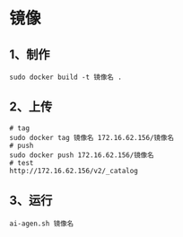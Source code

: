 # 镜像

## 1、制作

```shell
sudo docker build -t 镜像名 .
```

## 2、上传

```shell
# tag
sudo docker tag 镜像名 172.16.62.156/镜像名
# push
sudo docker push 172.16.62.156/镜像名
# test
http://172.16.62.156/v2/_catalog
```

## 3、运行

```shell
ai-agen.sh 镜像名
```

